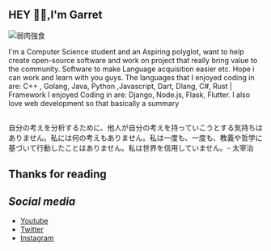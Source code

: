 ## HEY 👋🏾,I'm Garret

  ![弱肉強食](https://user-images.githubusercontent.com/65048014/87257257-43ffdb80-c45f-11ea-9f90-ef56d0b04907.png)
  
I'm a Computer Science student and an Aspiring polyglot, want to help create open-source software and work on project that really bring value to the community. Software to make Language acquisition easier etc. Hope i can work and learn with you guys. The languages that I enjoyed coding in are: C++ , Golang, Java, Python ,Javascript, Dart, Dlang, C#, Rust | Framework I enjoyed Coding in are: Django, Node.js, Flask, Flutter. I also love web development so that basically a summary

##

自分の考えを分析するために、他人が自分の考えを持っていこうとする気持ちはありません。私には何の考えもありません。私は一度も、一度も、教義や哲学に基づいて行動したことはありません。私は世界を信用していません。- 太宰治

 ## Thanks for reading
 


## ***Social media***

- [Youtube](https://www.youtube.com/channel/UCNmMexrPGuqnR-_L9wV8K1w?view_as=subscriber)
- [Twitter](https://twitter.com/GarretTomlin)
- [Instagram](https://www.instagram.com/gtcoder8/)
